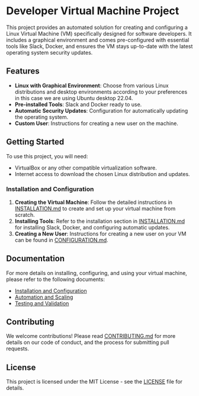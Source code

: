# Developer Virtual Machine Project

This project provides an automated solution for creating and configuring a Linux Virtual Machine (VM) specifically designed for software developers. It includes a graphical environment and comes pre-configured with essential tools like Slack, Docker, and ensures the VM stays up-to-date with the latest operating system security updates.

## Features

- **Linux with Graphical Environment**: Choose from various Linux distributions and desktop environments according to your preferences in this case we are using Ubuntu desktop 22.04.
- **Pre-installed Tools**: Slack and Docker ready to use.
- **Automatic Security Updates**: Configuration for automatically updating the operating system.
- **Custom User**: Instructions for creating a new user on the machine.

## Getting Started

To use this project, you will need:

- VirtualBox or any other compatible virtualization software.
- Internet access to download the chosen Linux distribution and updates.

### Installation and Configuration

1. **Creating the Virtual Machine**: Follow the detailed instructions in [INSTALLATION.md](INSTALLATION.md) to create and set up your virtual machine from scratch.
2. **Installing Tools**: Refer to the installation section in [INSTALLATION.md](INSTALLATION.md) for installing Slack, Docker, and configuring automatic updates.
3. **Creating a New User**: Instructions for creating a new user on your VM can be found in [CONFIGURATION.md](CONFIGURATION.md).

## Documentation

For more details on installing, configuring, and using your virtual machine, please refer to the following documents:

- [Installation and Configuration](INSTALLATION.md)
- [Automation and Scaling](AUTOMATION.md)
- [Testing and Validation](TESTING.md)

## Contributing

We welcome contributions! Please read [CONTRIBUTING.md](CONTRIBUTING.md) for more details on our code of conduct, and the process for submitting pull requests.

## License

This project is licensed under the MIT License - see the [LICENSE](LICENSE) file for details.
